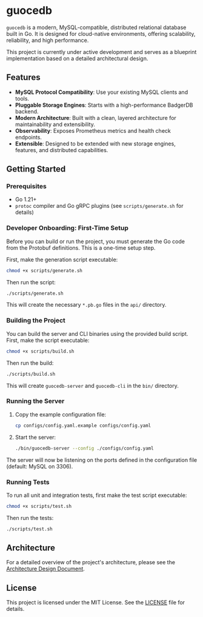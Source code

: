 # guocedb

`guocedb` is a modern, MySQL-compatible, distributed relational database built in Go. It is designed for cloud-native environments, offering scalability, reliability, and high performance.

This project is currently under active development and serves as a blueprint implementation based on a detailed architectural design.

## Features

- **MySQL Protocol Compatibility**: Use your existing MySQL clients and tools.
- **Pluggable Storage Engines**: Starts with a high-performance BadgerDB backend.
- **Modern Architecture**: Built with a clean, layered architecture for maintainability and extensibility.
- **Observability**: Exposes Prometheus metrics and health check endpoints.
- **Extensible**: Designed to be extended with new storage engines, features, and distributed capabilities.

## Getting Started

### Prerequisites

- Go 1.21+
- `protoc` compiler and Go gRPC plugins (see `scripts/generate.sh` for details)

### Developer Onboarding: First-Time Setup

Before you can build or run the project, you must generate the Go code from the Protobuf definitions. This is a one-time setup step.

First, make the generation script executable:
```bash
chmod +x scripts/generate.sh
```

Then run the script:
```bash
./scripts/generate.sh
```
This will create the necessary `*.pb.go` files in the `api/` directory.

### Building the Project

You can build the server and CLI binaries using the provided build script. First, make the script executable:

```bash
chmod +x scripts/build.sh
```

Then run the build:
```bash
./scripts/build.sh
```

This will create `guocedb-server` and `guocedb-cli` in the `bin/` directory.

### Running the Server

1.  Copy the example configuration file:
    ```bash
    cp configs/config.yaml.example configs/config.yaml
    ```
2.  Start the server:
    ```bash
    ./bin/guocedb-server --config ./configs/config.yaml
    ```

The server will now be listening on the ports defined in the configuration file (default: MySQL on 3306).

### Running Tests

To run all unit and integration tests, first make the test script executable:

```bash
chmod +x scripts/test.sh
```

Then run the tests:
```bash
./scripts/test.sh
```

## Architecture

For a detailed overview of the project's architecture, please see the [Architecture Design Document](./docs/architecture.md).

## License

This project is licensed under the MIT License. See the [LICENSE](./LICENSE) file for details.
